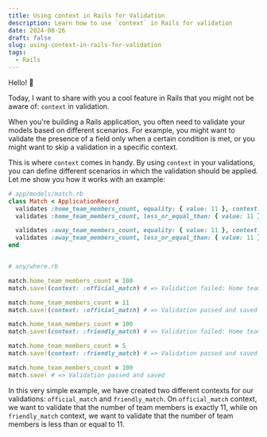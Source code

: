 ```yaml
---
title: Using context in Rails for Validation
description: Learn how to use `context` in Rails for validation
date: 2024-08-26
draft: false
slug: using-context-in-rails-for-validation
tags:
  - Rails
---
```


Hello! 👋

Today, I want to share with you a cool feature in Rails that you might not be aware of: `context` in validation.

When you're building a Rails application, you often need to validate your models based on different scenarios. For example, you might want to validate the presence of a field only when a certain condition is met, or you might want to skip a validation in a specific context.

This is where `context` comes in handy. By using `context` in your validations, you can define different scenarios in which the validation should be applied. Let me show you how it works with an example:

```ruby
# app/models/match.rb
class Match < ApplicationRecord
  validates :home_team_members_count, equality: { value: 11 }, context: :official_match
  validates :home_team_members_count, less_or_equal_than: { value: 11 }, context: :friendly_match

  validates :away_team_members_count, equality: { value: 11 }, context: :official_match
  validates :away_team_members_count, less_or_equal_than: { value: 11 }, context: :friendly_match
end


# any/where.rb

match.home_team_members_count = 100
match.save!(context: :official_match) # => Validation failed: Home team members count must be equal to 11

match.home_team_members_count = 11
match.save!(context: :official_match) # => Validation passed and saved

match.home_team_members_count = 100
match.save!(context: :friendly_match) # => Validation failed: Home team members count must be less than or equal to 11

match.home_team_members_count = 5
match.save!(context: :friendly_match) # => Validation passed and saved

match.home_team_members_count = 100
match.save! # => Validation passed and saved
```

In this very simple example, we have created two different contexts for our validations: `official_match` and `friendly_match`.
On `official_match` context, we want to validate that the number of team members is exactly 11, while on `friendly_match` context, we want to validate that the number of team members is less than or equal to 11.
